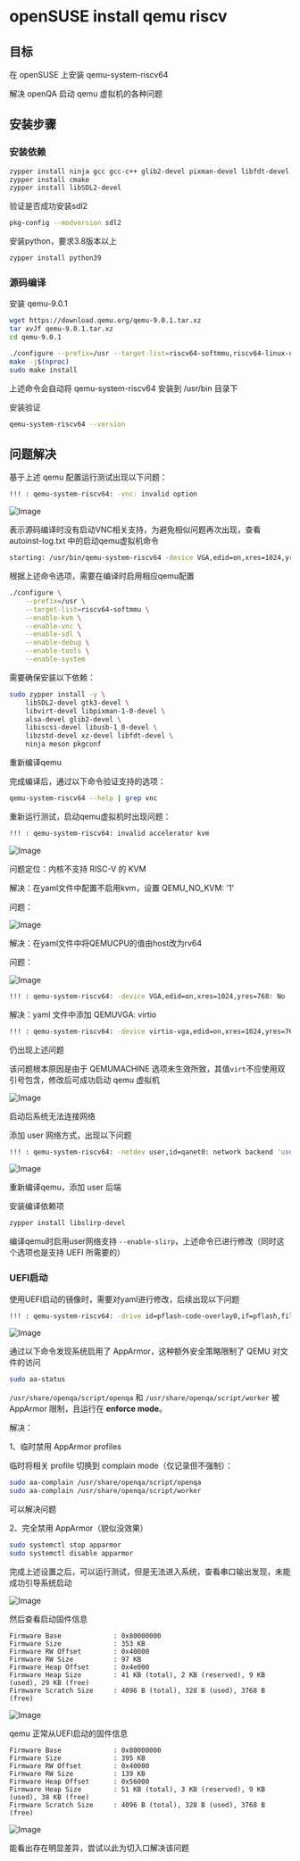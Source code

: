 # openSUSE install qemu riscv

## 目标

在 openSUSE 上安装 qemu-system-riscv64

解决 openQA 启动 qemu 虚拟机的各种问题

## 安装步骤

### 安装依赖

```sh
zypper install ninja gcc gcc-c++ glib2-devel pixman-devel libfdt-devel zlib-devel libaio-devel libusb-1_0-devel
zypper install cmake
zypper install libSDL2-devel
```

验证是否成功安装sdl2

```sh
pkg-config --modversion sdl2
```

安装python，要求3.8版本以上

```sh
zypper install python39
```

### 源码编译

安装 qemu-9.0.1

```sh
wget https://download.qemu.org/qemu-9.0.1.tar.xz
tar xvJf qemu-9.0.1.tar.xz
cd qemu-9.0.1

./configure --prefix=/usr --target-list=riscv64-softmmu,riscv64-linux-user --enable-sdl --enable-slirp
make -j$(nproc)
sudo make install
```

上述命令会自动将 qemu-system-riscv64 安装到 /usr/bin 目录下

安装验证

```sh
qemu-system-riscv64 --version
```

## 问题解决

基于上述 qemu 配置运行测试出现以下问题：

```sh
!!! : qemu-system-riscv64: -vnc: invalid option
```

![Image](./assets/qemu_option_issue1.png)

表示源码编译时没有启动VNC相关支持，为避免相似问题再次出现，查看 autoinst-log.txt 中的启动qemu虚拟机命令

```sh
starting: /usr/bin/qemu-system-riscv64 -device VGA,edid=on,xres=1024,yres=768 -only-migratable -chardev ringbuf,id=serial0,logfile=serial0,logappend=on -serial chardev:serial0 -audiodev none,id=snd0 -device intel-hda -device hda-output,audiodev=snd0 -m 1024 -cpu host -net none -object rng-random,filename=/dev/urandom,id=rng0 -device virtio-rng-pci,rng=rng0 -bios /var/lib/openqa/factory/other/fw_payload_oe_uboot_2304.bin -device qemu-xhci -device usb-tablet -device usb-kbd -smp 1 -enable-kvm -no-shutdown -vnc :93,share=force-shared -device virtio-serial -chardev pipe,id=virtio_console,path=virtio_console,logfile=virtio_console.log,logappend=on -device virtconsole,chardev=virtio_console,name=org.openqa.console.virtio_console -chardev pipe,id=virtio_console_user,path=virtio_console_user,logfile=virtio_console_user.log,logappend=on -device virtconsole,chardev=virtio_console_user,name=org.openqa.console.virtio_console_user -chardev socket,path=qmp_socket,server=on,wait=off,id=qmp_socket,logfile=qmp_socket.log,logappend=on -qmp chardev:qmp_socket -S -device virtio-scsi-pci,id=scsi0 -blockdev driver=file,node-name=hd0-overlay0-file,filename=/var/lib/openqa/pool/3/raid/hd0-overlay0,cache.no-flush=on -blockdev driver=qcow2,node-name=hd0-overlay0,file=hd0-overlay0-file,cache.no-flush=on,discard=unmap -device virtio-blk,id=hd0-device,drive=hd0-overlay0,serial=hd0
```

根据上述命令选项，需要在编译时启用相应qemu配置

```sh
./configure \
    --prefix=/usr \
    --target-list=riscv64-softmmu \
    --enable-kvm \
    --enable-vnc \
    --enable-sdl \
    --enable-debug \
    --enable-tools \
    --enable-system
```

需要确保安装以下依赖：

```sh
sudo zypper install -y \
    libSDL2-devel gtk3-devel \
    libvirt-devel libpixman-1-0-devel \
    alsa-devel glib2-devel \
    libiscsi-devel libusb-1_0-devel \
    libzstd-devel xz-devel libfdt-devel \
    ninja meson pkgconf
```

重新编译qemu

完成编译后，通过以下命令验证支持的选项：

```sh
qemu-system-riscv64 --help | grep vnc
```

重新运行测试，启动qemu虚拟机时出现问题：

```sh
!!! : qemu-system-riscv64: invalid accelerator kvm
```

![Image](./assets/qemu_rv_kvm_issue1.png)

问题定位：内核不支持 RISC-V 的 KVM

解决：在yaml文件中配置不启用kvm，设置 QEMU_NO_KVM: '1'

问题：

![Image](./assets/qemu_rv_cpu_model_issue.png)

解决：在yaml文件中将QEMUCPU的值由host改为rv64

问题：

![Image](./assets/qemu_rv_pci_issue1.png)

```sh
!!! : qemu-system-riscv64: -device VGA,edid=on,xres=1024,yres=768: No 'PCI' bus found for device 'VGA'
```

解决：yaml 文件中添加 QEMUVGA: virtio

```sh
!!! : qemu-system-riscv64: -device virtio-vga,edid=on,xres=1024,yres=768: No 'PCI' bus found for device 'virtio-vga'
```

仍出现上述问题

该问题根本原因是由于 QEMUMACHINE 选项未生效所致，其值`virt`不应使用双引号包含，修改后可成功启动 qemu 虚拟机

![Image](./assets/qemu_rv_start.png)

启动后系统无法连接网络

添加 user 网络方式，出现以下问题

```sh
!!! : qemu-system-riscv64: -netdev user,id=qanet0: network backend 'user' is not compiled into this binary
```

![Image](./assets/qemu_rv_net_issue.png)

重新编译qemu，添加 user 后端

安装编译依赖项

```sh
zypper install libslirp-devel
```

编译qemu时启用user网络支持 `--enable-slirp`，上述命令已进行修改（同时这个选项也是支持 UEFI 所需要的）

### UEFI启动

使用UEFI启动的镜像时，需要对yaml进行修改，后续出现以下问题

```sh
!!! : qemu-system-riscv64: -drive id=pflash-code-overlay0,if=pflash,file=/var/lib/openqa/pool/1/raid/pflash-code-overlay0,unit=0,readonly=on: Failed to lock byte 100
```

![Image](./assets/qemu_rv_uefi_pflash_issue.png)

通过以下命令发现系统启用了 AppArmor，这种额外安全策略限制了 QEMU 对文件的访问

```sh
sudo aa-status
```

`/usr/share/openqa/script/openqa` 和 `/usr/share/openqa/script/worker` 被 AppArmor 限制，且运行在 **enforce mode**。

解决：

1、临时禁用 AppArmor profiles

临时将相关 profile 切换到 complain mode（仅记录但不强制）：

```sh
sudo aa-complain /usr/share/openqa/script/openqa
sudo aa-complain /usr/share/openqa/script/worker
```

可以解决问题

2、完全禁用 AppArmor（貌似没效果）

```sh
sudo systemctl stop apparmor
sudo systemctl disable apparmor
```

完成上述设置之后，可以运行测试，但是无法进入系统，查看串口输出发现，未能成功引导系统启动

![Image](./assets/uefi_boot_issue1.png)

然后查看启动固件信息

```log
Firmware Base             : 0x80000000
Firmware Size             : 353 KB
Firmware RW Offset        : 0x40000
Firmware RW Size          : 97 KB
Firmware Heap Offset      : 0x4e000
Firmware Heap Size        : 41 KB (total), 2 KB (reserved), 9 KB (used), 29 KB (free)
Firmware Scratch Size     : 4096 B (total), 328 B (used), 3768 B (free)
```

![Image](./assets/uefi_boot_issue_firmware_info.png)

qemu 正常从UEFI启动的固件信息

```log
Firmware Base             : 0x80000000
Firmware Size             : 395 KB
Firmware RW Offset        : 0x40000
Firmware RW Size          : 139 KB
Firmware Heap Offset      : 0x56000
Firmware Heap Size        : 51 KB (total), 3 KB (reserved), 9 KB (used), 38 KB (free)
Firmware Scratch Size     : 4096 B (total), 328 B (used), 3768 B (free)
```

![Image](./assets/uefi_boot_normal_firmware_info.png)

能看出存在明显差异，尝试以此为切入口解决该问题
